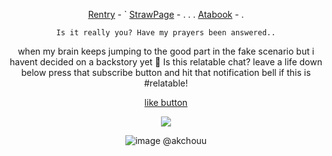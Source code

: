 <div align="center">
 

[Rentry](https://rentry.co/Buzzkillerz) - ` [StrawPage](https://arthurmarwood.straw.page/) - . . . [Atabook](https://sodakitzzz.atabook.org/) - . 

` Is it really you? Have my prayers been answered.. ` 

when my brain keeps jumping to the good part in the fake scenario but i havent decided on a backstory yet 🤣 Is this relatable chat? leave a life down below press that subscribe button and hit that notification bell if this is #relatable!

[like button](https://www.youtube.com/watch?v=Aq5WXmQQooo)

![](https://komarev.com/ghpvc/?username=HeavenPiercehim&+color=blue&label=Iq)

![image](https://i.pinimg.com/736x/73/b7/02/73b7022ad6295dc774eb9b740fe29df0.jpg) @akchouu

</div>

